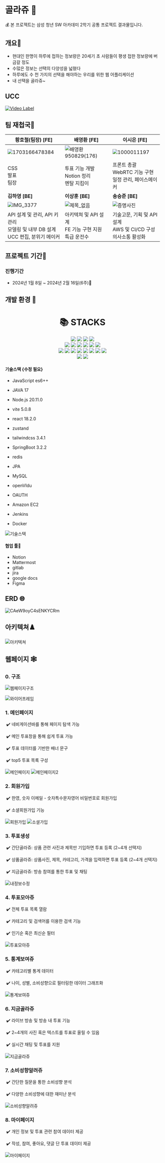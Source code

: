 
# 골라쥬 🏦

💰 본 프로젝트는 삼성 청년 SW 아카데미 2학기 공통 프로젝트 결과물입니다.





## 개요🌱

- 현대인 한명이 하루에 접하는 정보량은 20세기 초 사람들이 평생 접한 정보량에 버금갈 정도
- 수많은 정보는 선택의 다양성을 넓혔다
- 하루에도 수 천 가지의 선택을 해야하는 우리를 위한 웹 어플리케이션
- 내 선택을 골라쥬~


## UCC
[![Video Label](./readmeImage/썸네일.png)](https://youtu.be/9emAHwqLmOo)


## 팀 재첩국🍵

| **황호철(팀장) [FE]**                              | **배영환** [FE]                                     | **이시은** [FE]                            |
| --------------------------------------- | --------------------------------------------- | ------------------------------------- |
| ![1703166478384](./readmeImage/1703166478384.jpg)   | ![배영환950829(176)](./readmeImage/배영환950829(176).jpg) | ![1000011197](./readmeImage/1000011197.jpg)           |
| CSS <br> 발표 <br> 팀장 | 투표 기능 개발 <br> Notion 정리 <br> 멘탈 지킴이 | 프론트 총괄 <br> WebRTC 기능 구현 <br> 일정 관리, 페이스메이커 |
| **김하영 [BE]**                              | **이상훈 [BE]**                                  | **송승준 [BE]**                          |
| ![IMG_3377](./readmeImage/IMG_3377.jpg)           | ![제목_없음](./readmeImage/제목_없음.jpg)               | ![증명사진](./readmeImage/증명사진.jpg)  |
|  API 설계 및 관리, API 키 관리 <br> 모델링 및 내부 DB 설계 <br> UCC 편집, 분위기 메이커 | 아키텍쳐 및 API 설계 <br> FE 기능 구현 지원 <br> 특급 운전수 | 기술고문, 기획 및 API 설계 <br> AWS 및 CI/CD 구성 <br> 의사소통 활성화 |



## 프로젝트 기간💞️

### 진행기간

- 2024년 1월 8일 ~ 2024년 2월 16일(6주)👋

  



## 개발 환경 👀

<div align=center>
    <h1>📚 STACKS</h1>
</div>  
<div align=center>    
    <img src="https://img.shields.io/badge/java-007396?style=for-the-badge&logo=java&logoColor=white">
    <img src="https://img.shields.io/badge/jquery-0769AD?style=for-the-badge&logo=jquery&logoColor=white">
    <img src="https://img.shields.io/badge/spring-6DB33F?style=for-the-badge&logo=spring&logoColor=white">    
    <img src="https://img.shields.io/badge/express-000000?style=for-the-badge&logo=express&logoColor=white">   
    <br>      
    <img src="https://img.shields.io/badge/html5-E34F26?style=for-the-badge&logo=html5&logoColor=white">    
    <img src="https://img.shields.io/badge/css-1572B6?style=for-the-badge&logo=css3&logoColor=white">    
    <img src="https://img.shields.io/badge/javascript-F7DF1E?style=for-the-badge&logo=javascript&logoColor=black">    
    <img src="https://img.shields.io/badge/react-61DAFB?style=for-the-badge&logo=react&logoColor=black">
    <img src="https://img.shields.io/badge/node.js-339933?style=for-the-badge&logo=Node.js&logoColor=white">
    <img src="https://img.shields.io/badge/Vite-646CFF?style=for-the-badge&logo=Vite&logoColor=white">  
    <br>      
    <img src="https://img.shields.io/badge/mysql-4479A1?style=for-the-badge&logo=mysql&logoColor=white">    
    <img src="https://img.shields.io/badge/mariaDB-003545?style=for-the-badge&logo=mariaDB&logoColor=white">    
    <img src="https://img.shields.io/badge/mongoDB-47A248?style=for-the-badge&logo=MongoDB&logoColor=white">   
    <img src="https://img.shields.io/badge/firebase-FFCA28?style=for-the-badge&logo=firebase&logoColor=white">   
    <img src="https://img.shields.io/badge/linux-FCC624?style=for-the-badge&logo=linux&logoColor=black">    
    <img src="https://img.shields.io/badge/amazonaws-232F3E?style=for-the-badge&logo=amazonaws&logoColor=white">    
    <img src="https://img.shields.io/badge/apache tomcat-F8DC75?style=for-the-badge&logo=apachetomcat&logoColor=white">
    <img src="https://img.shields.io/badge/socket.io-010101?style=for-the-badge&logo=socket.io&logoColor=white">
    <br>      
    <img src="https://img.shields.io/badge/github-181717?style=for-the-badge&logo=github&logoColor=white">   
    <img src="https://img.shields.io/badge/gitlab-FC6D26?style=for-the-badge&logo=gitlab&logoColor=white">
    <br> 
</div>

#### 기술스택 {수정 필요}

- JavaScript es6++

- JAVA 17

- Node.js 20.11.0

- vite 5.0.8

- react 18.2.0

- zustand

- tailwindcss 3.4.1

- SpringBoot 3.2.2

- redis

- JPA

- MySQL

- openVIdu

- OAUTH

- Amazon EC2

- Jenkins

- Docker

![기술스택](./readmeImage/기술스택.PNG)

#### 협업 툴👊

- Notion
- Mattermost
- gitlab
- jira
- google docs
- Figma



## ERD 🌐

![CAeW9oyC4sENKYCRm](./readmeImage/CAeW9oyC4sENKYCRm.png)



## 아키텍쳐♟️

![아키텍쳐](./readmeImage/시스템구성도.PNG)



## 웹페이지 🕸️

### 0. 구조

![웹페이지구조](./readmeImage/웹페이지구조.PNG)

![와이어프레임](./readmeImage/와이어프레임.PNG)



### 1. 메인페이지

​	✔️ 네비게이션바를 통해 페이지 탐색 가능

​	✔️ 메인 투표창을 통해 쉽게 투표 가능

​	✔️ 투표 데이터를 기반한 배너 문구

​	✔️ top5 투표 목록 구성

![메인페이지](./readmeImage/메인페이지투표.gif)
![메인페이지2](./readmeImage/메인페이지아래보기.gif)



### 2. 회원가입

​	✔️ 한영, 숫자 이메일 - 숫자특수문자영어 비밀번호로 회원가입

​	✔️ 소셜회원가입 기능

![회원가입](./readmeImage/회원가입.gif)
![소셜가입](./readmeImage/소셜가입.gif)


### 3. 투표생성

​	✔️ 간단골라쥬: 상품 관련 사진과 제목만 기입하면 투표 등록 (2~4개 선택지)

​	✔️ 상품골라쥬: 상품사진, 제목, 카테고리, 가격을 입력하면 투표 등록 (2~4개 선택지)

​	✔️ 지금골라쥬: 방송 참여를 통한 투표 및 채팅

![내정보수정](./readmeImage/지금골라쥬.gif)



### 4. 투표모아쥬

​	✔️ 전체 투표 목록 열람

​	✔️ 카테고리 및 검색어를 이용한 검색 기능

​	✔️ 인기순 혹은 최신순 필터

![투표모아쥬](./readmeImage/투표모아쥬보기.gif)	



### 5. 통계보여쥬

​	✔️ 카테고리별 통계 데이터

​	✔️ 나이, 성별, 소비성향으로 필터링한 데이터 그래프화

![통계보여쥬](./readmeImage/통계보여쥬.gif)



### 6. 지금골라쥬

​	✔️ 라이브 방송 및 방송 내 투표 기능

​	✔️ 2~4개의 사진 혹은 텍스트를 투표로 올릴 수 있음

​	✔️ 실시간 채팅 및 투표를 지원

![지금골라쥬](./readmeImage/지금골라쥬.gif)



### 7. 소비성향알려쥬

​	✔️ 간단한 질문을 통한 소비성향 분석

​	✔️ 다양한 소비성향에 대한 재미난 분석

![소비성향알려쥬](./readmeImage/소비성향알려쥬.gif)



### 8. 마이페이지

​	✔️ 개인 정보 및 투표 관련 참여 데이터 제공

​	✔️ 작성, 참여, 좋아요, 댓글 단 투표 데이터 제공

![마이페이지](./readmeImage/마이페이지전부.gif)
